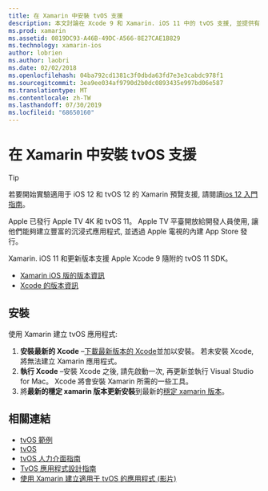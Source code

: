 ```yaml
---
title: 在 Xamarin 中安裝 tvOS 支援
description: 本文討論在 Xcode 9 和 Xamarin. iOS 11 中的 tvOS 支援, 並提供有關如何設定以 Xamarin 開發 tvOS 應用程式的簡短指示。
ms.prod: xamarin
ms.assetid: 0819DC93-A46B-49DC-A566-8E27CAE1B829
ms.technology: xamarin-ios
author: lobrien
ms.author: laobri
ms.date: 02/02/2018
ms.openlocfilehash: 04ba792cd1381c3f0dbda63fd7e3e3cabdc978f1
ms.sourcegitcommit: 3ea9ee034af9790d2b0dc0893435e997bd06e587
ms.translationtype: MT
ms.contentlocale: zh-TW
ms.lasthandoff: 07/30/2019
ms.locfileid: "68650160"
---
```

# <a name="installing-tvos-support-in-xamarin"></a>在 Xamarin 中安裝 tvOS 支援

> [!TIP]
> 若要開始實驗適用于 iOS 12 和 tvOS 12 的 Xamarin 預覽支援, 請閱讀[ios 12 入門指南](~/ios/platform/introduction-to-ios12/get-started.md)。

Apple 已發行 Apple TV 4K 和 tvOS 11。 Apple TV 平臺開放給開發人員使用, 讓他們能夠建立豐富的沉浸式應用程式, 並透過 Apple 電視的內建 App Store 發行。

Xamarin. iOS 11 和更新版本支援 Apple Xcode 9 隨附的 tvOS 11 SDK。

- [Xamarin iOS 版的版本資訊](https://docs.microsoft.com/xamarin/ios/release-notes/)
- [Xcode 的版本資訊](https://developer.apple.com/library/content/releasenotes/DeveloperTools/RN-Xcode/Chapters/Introduction.html#//apple_ref/doc/uid/TP40001051-CH1-SW876)

## <a name="installation"></a>安裝

使用 Xamarin 建立 tvOS 應用程式:

1. **安裝最新的 Xcode** –[下載最新版本的 Xcode](https://developer.apple.com/xcode/download/)並加以安裝。 若未安裝 Xcode, 將無法建立 Xamarin 應用程式。 
2. **執行 Xcode** –安裝 Xcode 之後, 請先啟動一次, 再更新並執行 Visual Studio for Mac。 Xcode 將會安裝 Xamarin 所需的一些工具。
3. 將**最新的穩定 xamarin 版本更新安裝**到最新的[穩定 xamarin 版本](https://github.com/xamarin/recipes/tree/master/Recipes/cross-platform/ide/change_updates_channel)。

## <a name="related-links"></a>相關連結

- [tvOS 範例](https://docs.microsoft.com/samples/browse/?products=xamarin&term=Xamarin.iOS+tvOS)
- [tvOS](https://developer.apple.com/tvos/)
- [tvOS 人力介面指南](https://developer.apple.com/tvos/human-interface-guidelines/)
- [TvOS 應用程式設計指南](https://developer.apple.com/library/prerelease/tvos/documentation/General/Conceptual/AppleTV_PG/)
- [使用 Xamarin 建立適用于 tvOS 的應用程式 (影片)](https://university.xamarin.com/lightninglectures/tvos-with-xamarin)
